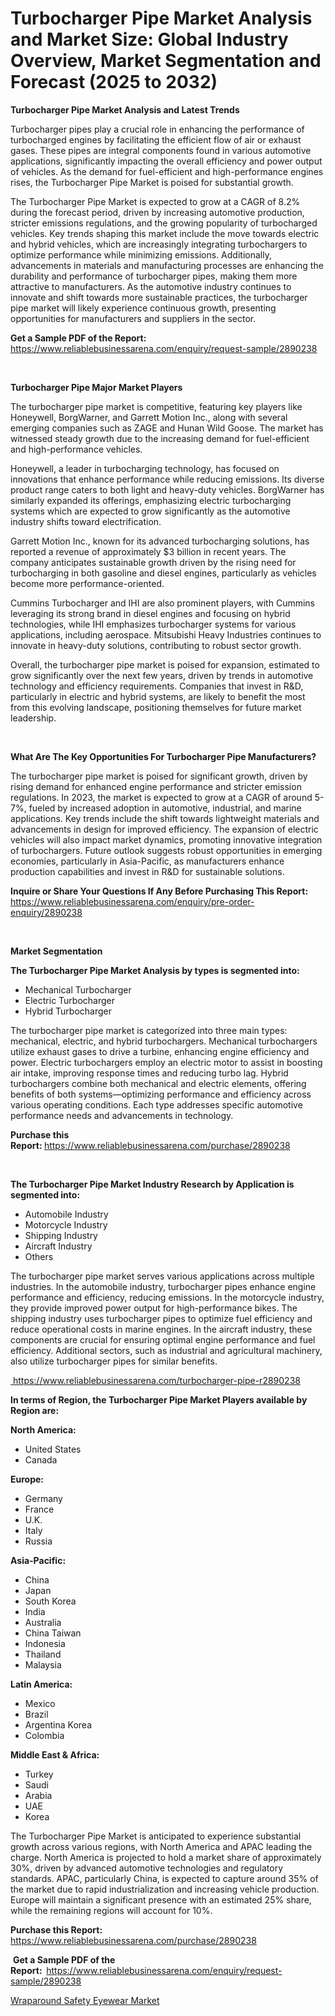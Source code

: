 <p><h1>Turbocharger Pipe Market Analysis and Market Size: Global Industry Overview, Market Segmentation and Forecast (2025 to 2032)</h1></p><p><strong>Turbocharger Pipe Market Analysis and Latest Trends</strong></p>
<p><p>Turbocharger pipes play a crucial role in enhancing the performance of turbocharged engines by facilitating the efficient flow of air or exhaust gases. These pipes are integral components found in various automotive applications, significantly impacting the overall efficiency and power output of vehicles. As the demand for fuel-efficient and high-performance engines rises, the Turbocharger Pipe Market is poised for substantial growth. </p><p>The Turbocharger Pipe Market is expected to grow at a CAGR of 8.2% during the forecast period, driven by increasing automotive production, stricter emissions regulations, and the growing popularity of turbocharged vehicles. Key trends shaping this market include the move towards electric and hybrid vehicles, which are increasingly integrating turbochargers to optimize performance while minimizing emissions. Additionally, advancements in materials and manufacturing processes are enhancing the durability and performance of turbocharger pipes, making them more attractive to manufacturers. As the automotive industry continues to innovate and shift towards more sustainable practices, the turbocharger pipe market will likely experience continuous growth, presenting opportunities for manufacturers and suppliers in the sector.</p></p>
<p><strong>Get a Sample PDF of the Report:&nbsp;</strong> <a href="https://www.reliablebusinessarena.com/enquiry/request-sample/2890238?utm_campaign=3527&utm_medium=2&utm_source=Github&utm_content=ia&utm_term=14032025&utm_id=turbocharger-pipe">https://www.reliablebusinessarena.com/enquiry/request-sample/2890238</a></p>
<p>&nbsp;</p>
<p><strong>Turbocharger Pipe Major Market Players</strong></p>
<p><p>The turbocharger pipe market is competitive, featuring key players like Honeywell, BorgWarner, and Garrett Motion Inc., along with several emerging companies such as ZAGE and Hunan Wild Goose. The market has witnessed steady growth due to the increasing demand for fuel-efficient and high-performance vehicles.</p><p>Honeywell, a leader in turbocharging technology, has focused on innovations that enhance performance while reducing emissions. Its diverse product range caters to both light and heavy-duty vehicles. BorgWarner has similarly expanded its offerings, emphasizing electric turbocharging systems which are expected to grow significantly as the automotive industry shifts toward electrification. </p><p>Garrett Motion Inc., known for its advanced turbocharging solutions, has reported a revenue of approximately $3 billion in recent years. The company anticipates sustainable growth driven by the rising need for turbocharging in both gasoline and diesel engines, particularly as vehicles become more performance-oriented.</p><p>Cummins Turbocharger and IHI are also prominent players, with Cummins leveraging its strong brand in diesel engines and focusing on hybrid technologies, while IHI emphasizes turbocharger systems for various applications, including aerospace. Mitsubishi Heavy Industries continues to innovate in heavy-duty solutions, contributing to robust sector growth.</p><p>Overall, the turbocharger pipe market is poised for expansion, estimated to grow significantly over the next few years, driven by trends in automotive technology and efficiency requirements. Companies that invest in R&D, particularly in electric and hybrid systems, are likely to benefit the most from this evolving landscape, positioning themselves for future market leadership.</p></p>
<p>&nbsp;</p>
<p><strong>What Are The Key Opportunities For Turbocharger Pipe Manufacturers?</strong></p>
<p><p>The turbocharger pipe market is poised for significant growth, driven by rising demand for enhanced engine performance and stricter emission regulations. In 2023, the market is expected to grow at a CAGR of around 5-7%, fueled by increased adoption in automotive, industrial, and marine applications. Key trends include the shift towards lightweight materials and advancements in design for improved efficiency. The expansion of electric vehicles will also impact market dynamics, promoting innovative integration of turbochargers. Future outlook suggests robust opportunities in emerging economies, particularly in Asia-Pacific, as manufacturers enhance production capabilities and invest in R&D for sustainable solutions.</p></p>
<p><strong>Inquire or Share Your Questions If Any Before Purchasing This Report:</strong> <a href="https://www.reliablebusinessarena.com/enquiry/pre-order-enquiry/2890238?utm_campaign=3527&utm_medium=2&utm_source=Github&utm_content=ia&utm_term=14032025&utm_id=turbocharger-pipe">https://www.reliablebusinessarena.com/enquiry/pre-order-enquiry/2890238</a></p>
<p>&nbsp;</p>
<p><strong>Market Segmentation</strong></p>
<p><strong>The Turbocharger Pipe Market Analysis by types is segmented into:</strong></p>
<p><ul><li> Mechanical Turbocharger</li><li>Electric Turbocharger</li><li>Hybrid Turbocharger </li></ul></p>
<p><p>The turbocharger pipe market is categorized into three main types: mechanical, electric, and hybrid turbochargers. Mechanical turbochargers utilize exhaust gases to drive a turbine, enhancing engine efficiency and power. Electric turbochargers employ an electric motor to assist in boosting air intake, improving response times and reducing turbo lag. Hybrid turbochargers combine both mechanical and electric elements, offering benefits of both systems—optimizing performance and efficiency across various operating conditions. Each type addresses specific automotive performance needs and advancements in technology.</p></p>
<p><strong>Purchase this Report:&nbsp;</strong><a href="https://www.reliablebusinessarena.com/purchase/2890238?utm_campaign=3527&utm_medium=2&utm_source=Github&utm_content=ia&utm_term=14032025&utm_id=turbocharger-pipe">https://www.reliablebusinessarena.com/purchase/2890238</a></p>
<p>&nbsp;</p>
<p><strong>The Turbocharger Pipe Market Industry Research by Application is segmented into:</strong></p>
<p><ul><li> Automobile Industry</li><li>Motorcycle Industry</li><li>Shipping Industry</li><li>Aircraft Industry</li><li>Others </li></ul></p>
<p><p>The turbocharger pipe market serves various applications across multiple industries. In the automobile industry, turbocharger pipes enhance engine performance and efficiency, reducing emissions. In the motorcycle industry, they provide improved power output for high-performance bikes. The shipping industry uses turbocharger pipes to optimize fuel efficiency and reduce operational costs in marine engines. In the aircraft industry, these components are crucial for ensuring optimal engine performance and fuel efficiency. Additional sectors, such as industrial and agricultural machinery, also utilize turbocharger pipes for similar benefits.</p></p>
<p><a href="https://www.reliablebusinessarena.com/turbocharger-pipe-r2890238?utm_campaign=3527&utm_medium=2&utm_source=Github&utm_content=ia&utm_term=14032025&utm_id=turbocharger-pipe">&nbsp;https://www.reliablebusinessarena.com/turbocharger-pipe-r2890238</a></p>
<p><strong>In terms of Region, the Turbocharger Pipe Market Players available by Region are:</strong></p>
<p>
    <p> <strong> North America: </strong>
        <ul>
            <li>United States</li>
            <li>Canada</li>
        </ul>
        </p> 
    <p> <strong> Europe: </strong>
        <ul>
            <li>Germany</li>
            <li>France</li>
            <li>U.K.</li>
            <li>Italy</li>
            <li>Russia</li>
        </ul>
        </p> 
    <p> <strong> Asia-Pacific: </strong>
        <ul>
            <li>China</li>
            <li>Japan</li>
            <li>South Korea</li>
            <li>India</li>
            <li>Australia</li>
            <li>China Taiwan</li>
            <li>Indonesia</li>
            <li>Thailand</li>
            <li>Malaysia</li>
        </ul>
        </p> 
    <p> <strong> Latin America: </strong>
        <ul>
            <li>Mexico</li>
            <li>Brazil</li>
            <li>Argentina Korea</li>
            <li>Colombia</li>
        </ul>
        </p> 
    <p> <strong> Middle East & Africa: </strong>
        <ul>
            <li>Turkey</li>
            <li>Saudi</li>
            <li>Arabia</li>
            <li>UAE</li>
            <li>Korea</li>
        </ul>
    </p>
    </p>
<p><p>The Turbocharger Pipe Market is anticipated to experience substantial growth across various regions, with North America and APAC leading the charge. North America is projected to hold a market share of approximately 30%, driven by advanced automotive technologies and regulatory standards. APAC, particularly China, is expected to capture around 35% of the market due to rapid industrialization and increasing vehicle production. Europe will maintain a significant presence with an estimated 25% share, while the remaining regions will account for 10%.</p></p>
<p><strong>Purchase this Report: </strong><a href="https://www.reliablebusinessarena.com/purchase/2890238?utm_campaign=3527&utm_medium=2&utm_source=Github&utm_content=ia&utm_term=14032025&utm_id=turbocharger-pipe">https://www.reliablebusinessarena.com/purchase/2890238</a></p>
<p>&nbsp;<strong>Get a Sample PDF of the Report:&nbsp;&nbsp;</strong><a href="https://www.reliablebusinessarena.com/enquiry/request-sample/2890238?utm_campaign=3527&utm_medium=2&utm_source=Github&utm_content=ia&utm_term=14032025&utm_id=turbocharger-pipe">https://www.reliablebusinessarena.com/enquiry/request-sample/2890238</a></p>
<p><strong></strong></p>
<p><p><a href="https://github.com/shopovdjondo/Market-Research-Report-List-1/blob/main/wraparound-safety-eyewear-market.md?utm_campaign=3527&utm_medium=2&utm_source=Github&utm_content=ia&utm_term=14032025&utm_id=turbocharger-pipe">Wraparound Safety Eyewear Market</a></p></p>